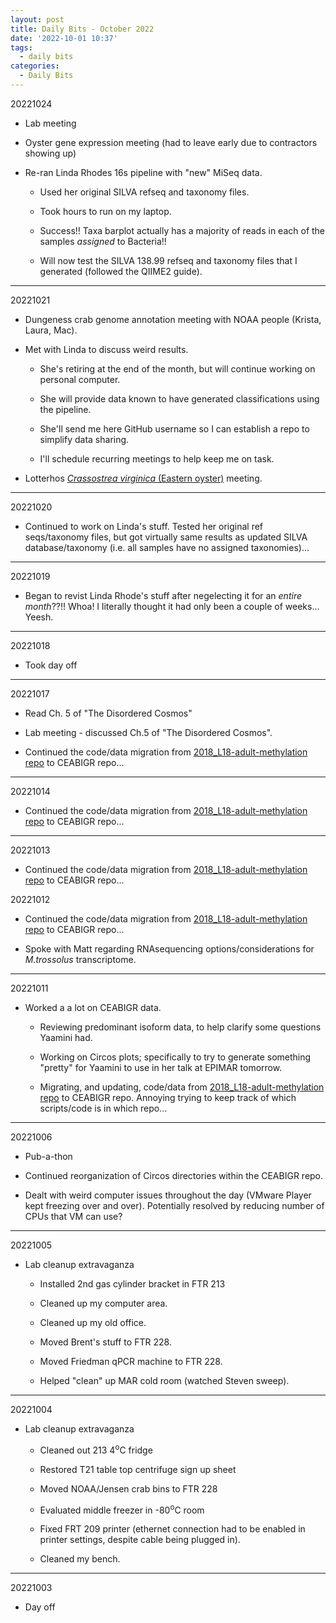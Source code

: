 ```yaml
---
layout: post
title: Daily Bits - October 2022
date: '2022-10-01 10:37'
tags: 
  - daily bits
categories: 
  - Daily Bits
---
```


20221024

- Lab meeting

- Oyster gene expression meeting (had to leave early due to contractors showing up)

- Re-ran Linda Rhodes 16s pipeline with "new" MiSeq data.

  - Used her original SILVA refseq and taxonomy files.

  - Took hours to run on my laptop.

  - Success!! Taxa barplot actually has a majority of reads in each of the samples _assigned_ to Bacteria!!

  - Will now test the SILVA 138.99 refseq and taxonomy files that I generated (followed the QIIME2 guide).

---

20221021

- Dungeness crab genome annotation meeting with NOAA people (Krista, Laura, Mac).

- Met with Linda to discuss weird results.

  - She's retiring at the end of the month, but will continue working on personal computer.

  - She will provide data known to have generated classifications using the pipeline.

  - She'll send me here GitHub username so I can establish a repo to simplify data sharing.

  - I'll schedule recurring meetings to help keep me on task.

- Lotterhos [_Crassostrea virginica_ (Eastern oyster)](https://en.wikipedia.org/wiki/Eastern_oyster) meeting.

---

20221020

- Continued to work on Linda's stuff. Tested her original ref seqs/taxonomy files, but got virtually same results as updated SILVA database/taxonomy (i.e. all samples have no assigned taxonomies)...

---

20221019

- Began to revist Linda Rhode's stuff after negelecting it for an _entire month_??!! Whoa! I literally thought it had only been a couple of weeks... Yeesh.

---

20221018

- Took day off

---

20221017

- Read Ch. 5 of "The Disordered Cosmos"

- Lab meeting - discussed Ch.5 of "The Disordered Cosmos".

- Continued the code/data migration from [2018_L18-adult-methylation repo](https://github.com/epigeneticstoocean/2018_L18-adult-methylation) to CEABIGR repo...

---

20221014

- Continued the code/data migration from [2018_L18-adult-methylation repo](https://github.com/epigeneticstoocean/2018_L18-adult-methylation) to CEABIGR repo...

---

20221013

- Continued the code/data migration from [2018_L18-adult-methylation repo](https://github.com/epigeneticstoocean/2018_L18-adult-methylation) to CEABIGR repo...

20221012

- Continued the code/data migration from [2018_L18-adult-methylation repo](https://github.com/epigeneticstoocean/2018_L18-adult-methylation) to CEABIGR repo...

- Spoke with Matt regarding RNAsequencing options/considerations for _M.trossolus_ transcriptome.

---

20221011

- Worked a a lot on CEABIGR data.

  - Reviewing predominant isoform data, to help clarify some questions Yaamini had.

  - Working on Circos plots; specifically to try to generate something "pretty" for Yaamini to use in her talk at EPIMAR tomorrow.

  - Migrating, and updating, code/data from [2018_L18-adult-methylation repo](https://github.com/epigeneticstoocean/2018_L18-adult-methylation) to CEABIGR repo. Annoying trying to keep track of which scripts/code is in which repo...

---

20221006

- Pub-a-thon

- Continued reorganization of Circos directories within the CEABIGR repo.

- Dealt with weird computer issues throughout the day (VMware Player kept freezing over and over). Potentially resolved by reducing number of CPUs that VM can use?

---

20221005

- Lab cleanup extravaganza

  - Installed 2nd gas cylinder bracket in FTR 213

  - Cleaned up my computer area.

  - Cleaned up my old office.

  - Moved Brent's stuff to FTR 228.

  - Moved Friedman qPCR machine to FTR 228.

  - Helped "clean" up MAR cold room (watched Steven sweep).

---

20221004

- Lab cleanup extravaganza

  - Cleaned out 213 4<sup>o</sup>C fridge

  - Restored T21 table top centrifuge sign up sheet

  - Moved NOAA/Jensen crab bins to FTR 228

  - Evaluated middle freezer in -80<sup>o</sup>C room

  - Fixed FRT 209 printer (ethernet connection had to be enabled in printer settings, despite cable being plugged in).

  - Cleaned my bench.

---

20221003

- Day off